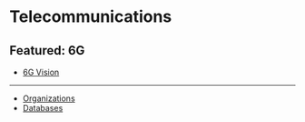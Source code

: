 
# Telecommunications

## Featured: 6G

- [6G Vision](./6G/6G%20Vision.md)

---

- [Organizations](./Organizations/README.md)
- [Databases](./Databases/README.md)